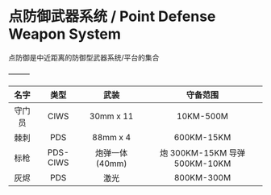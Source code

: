 # 点防御武器系统 / Point Defense Weapon System

点防御是中近距离的防御型武器系统/平台的集合

———

|名字| 类型 | 武装 | 守备范围 |
| :----: | :-----: | :--------------: | :----: |
| 守门员 | CIWS    | 30mm x 11 | 10KM-500M |
| 棘刺   | PDS     | 88mm x 4 | 600KM-15KM |
| 标枪   | PDS-CIWS | 炮弹一体(40mm) | 炮 300KM-15KM 导弹 500KM-10KM |
| 灰烬   | PDS     | 激光             | 800KM-300M |

